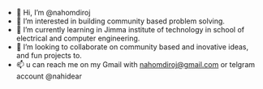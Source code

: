 - 👋 Hi, I’m @nahomdiroj
- 👀 I’m interested in building community based problem solving.
- 🌱 I’m currently learning in Jimma institute of technology in school of electrical and computer engineering.
- 💞️ I’m looking to collaborate on community based and inovative ideas, and fun projects to.
- 📫 u can reach me on my Gmail with nahomdiroj@gmail.com or telgram account @nahidear
<!---
nahomdiroj/nahomdiroj is a ✨ special ✨ repository because its `README.md` (this file) appears on your GitHub profile.
You can click the Preview link to take a look at your changes.
--->
